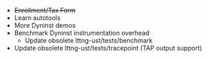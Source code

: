 * ~~Enrollment/Tax Form~~
* Learn autotools
* More Dyninst demos
* Benchmark Dyninst instrumentation overhead
  * Update obsolete lttng-ust/tests/benchmark
* Update obsolete lttng-ust/tests/tracepoint (TAP output support)
